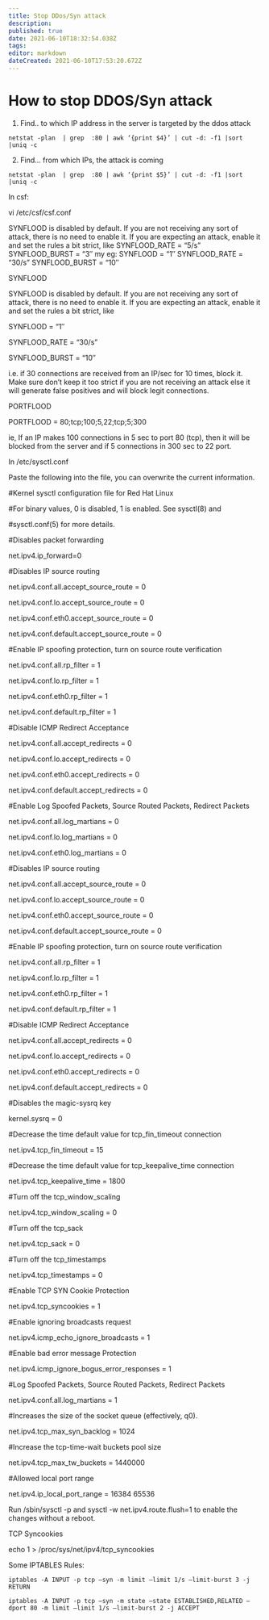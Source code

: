 ```yaml
---
title: Stop DDos/Syn attack
description: 
published: true
date: 2021-06-10T18:32:54.038Z
tags: 
editor: markdown
dateCreated: 2021-06-10T17:53:20.672Z
---
```


# How to stop DDOS/Syn attack


1.  Find.. to which IP address in the server is targeted by the ddos attack

```
netstat -plan  | grep  :80 | awk ‘{print $4}’ | cut -d: -f1 |sort |uniq -c
```

2. Find… from which IPs, the attack is coming

```
netstat -plan  | grep  :80 | awk ‘{print $5}’ | cut -d: -f1 |sort |uniq -c
```

In csf:

vi /etc/csf/csf.conf

SYNFLOOD is disabled by default. If you are not receiving any sort of attack, there is no need to enable it. If you are expecting an attack, enable it and set the rules a bit strict, like SYNFLOOD_RATE = “5/s” SYNFLOOD_BURST = “3″ my eg: SYNFLOOD = “1″ SYNFLOOD_RATE = “30/s” SYNFLOOD_BURST = “10″

SYNFLOOD

SYNFLOOD is disabled by default. If you are not receiving any sort of attack, there is no need to enable it. If you are expecting an attack, enable it and set the rules a bit strict, like

SYNFLOOD = “1″

SYNFLOOD_RATE = “30/s”

SYNFLOOD_BURST = “10″

i.e. if 30 connections are received from an IP/sec for 10 times, block it. Make sure don’t keep it too strict if you are not receiving an attack else it will generate false positives and will block legit connections.

PORTFLOOD

PORTFLOOD = 80;tcp;100;5,22;tcp;5;300

ie, If an IP makes 100 connections in 5 sec to port 80 (tcp), then it will be blocked from the server and if 5 connections in 300 sec to 22 port.

In /etc/sysctl.conf

Paste the following into the file, you can overwrite the current information.

#Kernel sysctl configuration file for Red Hat Linux

#For binary values, 0 is disabled, 1 is enabled. See sysctl(8) and

#sysctl.conf(5) for more details.

#Disables packet forwarding

net.ipv4.ip_forward=0

#Disables IP source routing

net.ipv4.conf.all.accept_source_route = 0

net.ipv4.conf.lo.accept_source_route = 0

net.ipv4.conf.eth0.accept_source_route = 0

net.ipv4.conf.default.accept_source_route = 0

#Enable IP spoofing protection, turn on source route verification

net.ipv4.conf.all.rp_filter = 1

net.ipv4.conf.lo.rp_filter = 1

net.ipv4.conf.eth0.rp_filter = 1

net.ipv4.conf.default.rp_filter = 1

#Disable ICMP Redirect Acceptance

net.ipv4.conf.all.accept_redirects = 0

net.ipv4.conf.lo.accept_redirects = 0

net.ipv4.conf.eth0.accept_redirects = 0

net.ipv4.conf.default.accept_redirects = 0

#Enable Log Spoofed Packets, Source Routed Packets, Redirect Packets

net.ipv4.conf.all.log_martians = 0

net.ipv4.conf.lo.log_martians = 0

net.ipv4.conf.eth0.log_martians = 0

#Disables IP source routing

net.ipv4.conf.all.accept_source_route = 0

net.ipv4.conf.lo.accept_source_route = 0

net.ipv4.conf.eth0.accept_source_route = 0

net.ipv4.conf.default.accept_source_route = 0

#Enable IP spoofing protection, turn on source route verification

net.ipv4.conf.all.rp_filter = 1

net.ipv4.conf.lo.rp_filter = 1

net.ipv4.conf.eth0.rp_filter = 1

net.ipv4.conf.default.rp_filter = 1

#Disable ICMP Redirect Acceptance

net.ipv4.conf.all.accept_redirects = 0

net.ipv4.conf.lo.accept_redirects = 0

net.ipv4.conf.eth0.accept_redirects = 0

net.ipv4.conf.default.accept_redirects = 0

#Disables the magic-sysrq key

kernel.sysrq = 0

#Decrease the time default value for tcp_fin_timeout connection

net.ipv4.tcp_fin_timeout = 15

#Decrease the time default value for tcp_keepalive_time connection

net.ipv4.tcp_keepalive_time = 1800

#Turn off the tcp_window_scaling

net.ipv4.tcp_window_scaling = 0

#Turn off the tcp_sack

net.ipv4.tcp_sack = 0

#Turn off the tcp_timestamps

net.ipv4.tcp_timestamps = 0

#Enable TCP SYN Cookie Protection

net.ipv4.tcp_syncookies = 1

#Enable ignoring broadcasts request

net.ipv4.icmp_echo_ignore_broadcasts = 1

#Enable bad error message Protection

net.ipv4.icmp_ignore_bogus_error_responses = 1

#Log Spoofed Packets, Source Routed Packets, Redirect Packets

net.ipv4.conf.all.log_martians = 1

#Increases the size of the socket queue (effectively, q0).

net.ipv4.tcp_max_syn_backlog = 1024

#Increase the tcp-time-wait buckets pool size

net.ipv4.tcp_max_tw_buckets = 1440000

#Allowed local port range

net.ipv4.ip_local_port_range = 16384 65536

Run /sbin/sysctl -p and sysctl -w net.ipv4.route.flush=1 to enable the changes without a reboot.

TCP Syncookies

echo 1 > /proc/sys/net/ipv4/tcp_syncookies

Some IPTABLES Rules:

```
iptables -A INPUT -p tcp –syn -m limit –limit 1/s –limit-burst 3 -j RETURN
 
iptables -A INPUT -p tcp –syn -m state –state ESTABLISHED,RELATED –dport 80 -m limit –limit 1/s –limit-burst 2 -j ACCEPT 

```
